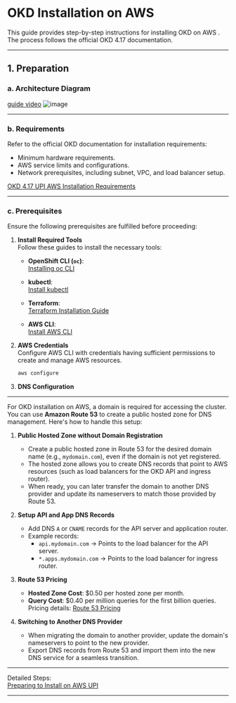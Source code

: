 
# OKD Installation on AWS 

This guide provides step-by-step instructions for installing OKD on AWS . The process follows the official OKD 4.17 documentation.

---

## **1. Preparation**

### **a. Architecture Diagram**
[guide video](https://drive.google.com/file/d/1OkwFZXbm6S-_EgDzJxxW4OagqVKYA7-L/view?usp=drive_link)
![image](https://github.com/user-attachments/assets/fc97f2ec-c767-4f62-9a0c-7e83455da7d9)


---

### **b. Requirements**
Refer to the official OKD documentation for installation requirements:
- Minimum hardware requirements.
- AWS service limits and configurations.
- Network prerequisites, including subnet, VPC, and load balancer setup.

[OKD 4.17 UPI AWS Installation Requirements](https://docs.okd.io/4.17/installing/installing_aws/upi/upi-aws-installation-reqs.html)

---

### **c. Prerequisites**
Ensure the following prerequisites are fulfilled before proceeding:

1. **Install Required Tools**  
   Follow these guides to install the necessary tools:

   - **OpenShift CLI (`oc`)**:  
     [Installing oc CLI](https://docs.okd.io/4.17/cli_reference/openshift_cli/getting-started-cli.html)  

   - **kubectl**:  
     [Install kubectl](https://kubernetes.io/docs/tasks/tools/install-kubectl/)  

   - **Terraform**:  
     [Terraform Installation Guide](https://developer.hashicorp.com/terraform/tutorials/aws-get-started/install-cli)  

   - **AWS CLI**:  
     [Install AWS CLI](https://docs.aws.amazon.com/cli/latest/userguide/getting-started-install.html)

2. **AWS Credentials**  
   Configure AWS CLI with credentials having sufficient permissions to create and manage AWS resources.  
   ```bash
   aws configure
   ```

3. **DNS Configuration**  

---

For OKD installation on AWS, a domain is required for accessing the cluster. You can use **Amazon Route 53** to create a public hosted zone for DNS management. Here's how to handle this setup:

1. **Public Hosted Zone without Domain Registration**  
   - Create a public hosted zone in Route 53 for the desired domain name (e.g., `mydomain.com`), even if the domain is not yet registered.  
   - The hosted zone allows you to create DNS records that point to AWS resources (such as load balancers for the OKD API and ingress router).  
   - When ready, you can later transfer the domain to another DNS provider and update its nameservers to match those provided by Route 53.

2. **Setup API and App DNS Records**  
   - Add DNS `A` or `CNAME` records for the API server and application router.
   - Example records:
     - `api.mydomain.com` → Points to the load balancer for the API server.
     - `*.apps.mydomain.com` → Points to the load balancer for ingress router.

3. **Route 53 Pricing**  
   - **Hosted Zone Cost**: $0.50 per hosted zone per month.  
   - **Query Cost**: $0.40 per million queries for the first billion queries.  
     Pricing details: [Route 53 Pricing](https://aws.amazon.com/route53/pricing/)

4. **Switching to Another DNS Provider**  
   - When migrating the domain to another provider, update the domain's nameservers to point to the new provider.
   - Export DNS records from Route 53 and import them into the new DNS service for a seamless transition.

---

Detailed Steps:  
[Preparing to Install on AWS UPI](https://docs.okd.io/4.17/installing/installing_aws/upi/upi-aws-preparing-to-install.html)

---



